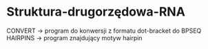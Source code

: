 # Struktura-drugorzędowa-RNA

CONVERT -> program do konwersji z formatu dot-bracket do BPSEQ
HAIRPINS -> program znajdujący motyw hairpin
